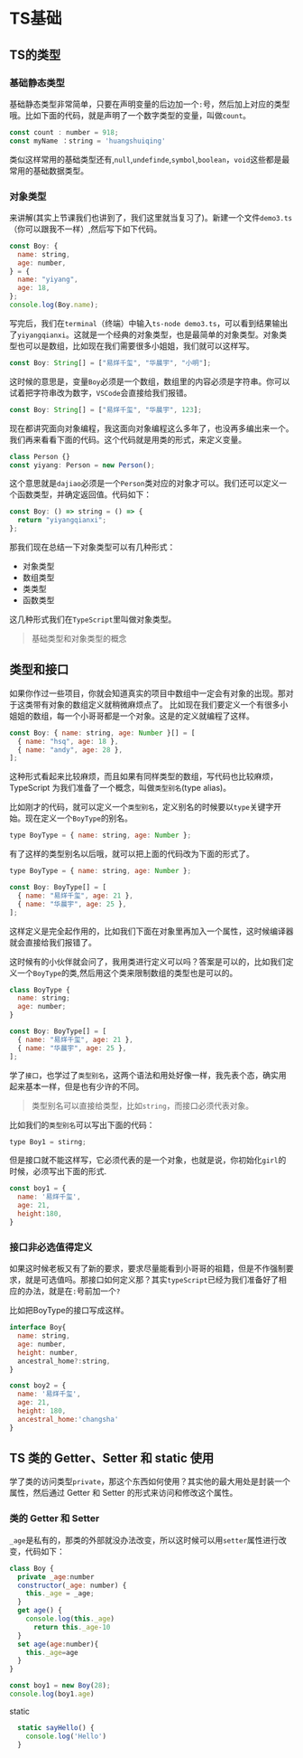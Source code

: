 # TS基础

## TS的类型

### 基础静态类型

基础静态类型非常简单，只要在声明变量的后边加一个`:`号，然后加上对应的类型哦。比如下面的代码，就是声明了一个数字类型的变量，叫做`count`。

```js
const count : number = 918;
const myName ：string = 'huangshuiqing'
```

类似这样常用的基础类型还有,`null`,`undefinde`,`symbol`,`boolean`，`void`这些都是最常用的基础数据类型。

### 对象类型

来讲解(其实上节课我们也讲到了，我们这里就当复习了)。新建一个文件`demo3.ts`（你可以跟我不一样）,然后写下如下代码。

```js
const Boy: {
  name: string,
  age: number,
} = {
  name: "yiyang",
  age: 18,
};
console.log(Boy.name);
```

写完后，我们在`terminal`（终端）中输入`ts-node demo3.ts`，可以看到结果输出了`yiyangqianxi`。这就是一个经典的对象类型，也是最简单的对象类型。对象类型也可以是数组，比如现在我们需要很多小姐姐，我们就可以这样写。

```js
const Boy: String[] = ["易烊千玺", "华晨宇", "小明"];
```

这时候的意思是，变量`Boy`必须是一个数组，数组里的内容必须是字符串。你可以试着把字符串改为数字，`VSCode`会直接给我们报错。

```js
const Boy: String[] = ["易烊千玺", "华晨宇", 123];
```

现在都讲究面向对象编程，我这面向对象编程这么多年了，也没再多编出来一个。我们再来看看下面的代码。这个代码就是用类的形式，来定义变量。

```js
class Person {}
const yiyang: Person = new Person();
```

这个意思就是`dajiao`必须是一个`Person`类对应的对象才可以。我们还可以定义一个函数类型，并确定返回值。代码如下：

```js
const Boy: () => string = () => {
  return "yiyangqianxi";
};
```

那我们现在总结一下对象类型可以有几种形式：

- 对象类型
- 数组类型
- 类类型
- 函数类型

这几种形式我们在`TypeScript`里叫做对象类型。

> 基础类型和对象类型的概念

## 类型和接口

如果你作过一些项目，你就会知道真实的项目中数组中一定会有对象的出现。那对于这类带有对象的数组定义就稍微麻烦点了。 比如现在我们要定义一个有很多小姐姐的数组，每一个小哥哥都是一个对象。这是的定义就编程了这样。

```js
const Boy: { name: string, age: Number }[] = [
  { name: "hsq", age: 18 },
  { name: "andy", age: 28 },
];
```

这种形式看起来比较麻烦，而且如果有同样类型的数组，写代码也比较麻烦，TypeScript 为我们准备了一个概念，叫做`类型别名`(type alias)。

比如刚才的代码，就可以定义一个`类型别名`，定义别名的时候要以`type`关键字开始。现在定义一个`BoyType`的别名。

```js
type BoyType = { name: string, age: Number };
```

有了这样的类型别名以后哦，就可以把上面的代码改为下面的形式了。

```js
type BoyType = { name: string, age: Number };

const Boy: BoyType[] = [
  { name: "易烊千玺", age: 21 },
  { name: "华晨宇", age: 25 },
];
```

这样定义是完全起作用的，比如我们下面在对象里再加入一个属性，这时候编译器就会直接给我们报错了。

这时候有的小伙伴就会问了，我用类进行定义可以吗？答案是可以的，比如我们定义一个`BoyType`的类,然后用这个类来限制数组的类型也是可以的。

```js
class BoyType {
  name: string;
  age: number;
}

const Boy: BoyType[] = [
  { name: "易烊千玺", age: 21 },
  { name: "华晨宇", age: 25 },
];
```

学了`接口`，也学过了`类型别名`，这两个语法和用处好像一样，我先表个态，确实用起来基本一样，但是也有少许的不同。

> 类型别名可以直接给类型，比如`string`，而接口必须代表对象。

比如我们的`类型别名`可以写出下面的代码：

```js
type Boy1 = stirng;
```

但是接口就不能这样写，它必须代表的是一个对象，也就是说，你初始化`girl`的时候，必须写出下面的形式.

```js
const boy1 = {
  name: '易烊千玺',
  age: 21,
  height:180,
}
```

### 接口非必选值得定义

如果这时候老板又有了新的要求，要求尽量能看到小哥哥的祖籍，但是不作强制要求，就是可选值吗。那接口如何定义那？其实`typeScript`已经为我们准备好了相应的办法，就是在`:`号前加一个`?`

比如把BoyType的接口写成这样。

```js
interface Boy{
  name: string,
  age: number,
  height: number,
  ancestral_home?:string,
}
```

```js
const boy2 = {
  name: '易烊千玺',
  age: 21,
  height: 180,
  ancestral_home:'changsha'
}
```

##  TS 类的 Getter、Setter 和 static 使用

学了类的访问类型`private`，那这个东西如何使用？其实他的最大用处是封装一个属性，然后通过 Getter 和 Setter 的形式来访问和修改这个属性。

### 类的 Getter 和 Setter

`_age`是私有的，那类的外部就没办法改变，所以这时候可以用`setter`属性进行改变，代码如下：

```js
class Boy {
  private _age:number
  constructor(_age: number) {
    this._age = _age;
  }
  get age() {
    console.log(this._age)
      return this._age-10
  }
  set age(age:number){
    this._age=age
  }
}

const boy1 = new Boy(28);
console.log(boy1.age)
```

static 

```js
  static sayHello() {
    console.log('Hello')
  }
```

